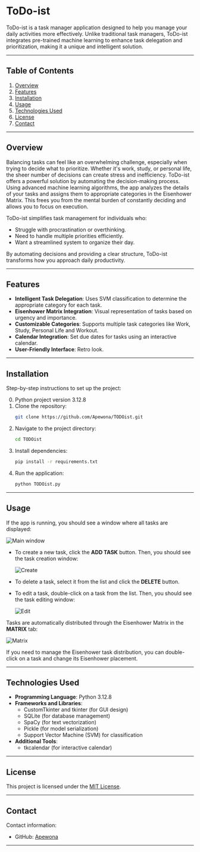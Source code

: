 # ToDo-ist

ToDo-ist is a task manager application designed to help you manage your daily activities more effectively. Unlike traditional task managers, ToDo-ist integrates pre-trained machine learning to enhance task delegation and prioritization, making it a unique and intelligent solution.  

---

## Table of Contents

1. [Overview](#overview)
2. [Features](#features)
3. [Installation](#installation)
4. [Usage](#usage)
5. [Technologies Used](#technologies-used)
6. [License](#license)
7. [Contact](#contact)

---

## Overview

Balancing tasks can feel like an overwhelming challenge, especially when trying to decide what to prioritize. Whether it's work, study, or personal life, the sheer number of decisions can create stress and inefficiency. ToDo-ist offers a powerful solution by automating the decision-making process. Using advanced machine learning algorithms, the app analyzes the details of your tasks and assigns them to appropriate categories in the Eisenhower Matrix. This frees you from the mental burden of constantly deciding and allows you to focus on execution.

ToDo-ist simplifies task management for individuals who:
- Struggle with procrastination or overthinking.
- Need to handle multiple priorities efficiently.
- Want a streamlined system to organize their day.

By automating decisions and providing a clear structure, ToDo-ist transforms how you approach daily productivity.

---

## Features

- **Intelligent Task Delegation**: Uses SVM classification to determine the appropriate category for each task.
- **Eisenhower Matrix Integration**: Visual representation of tasks based on urgency and importance.
- **Customizable Categories**: Supports multiple task categories like Work, Study, Personal Life and Workout.
- **Calendar Integration**: Set due dates for tasks using an interactive calendar.
- **User-Friendly Interface**: Retro look.

---

## Installation

Step-by-step instructions to set up the project:

0. Python project version 3.12.8
1. Clone the repository:
   ```bash
   git clone https://github.com/Apewona/TODOist.git
   ```
2. Navigate to the project directory:
   ```bash
   cd TODOist
   ```
3. Install dependencies:
   ```bash
   pip install -r requirements.txt
   ```
4. Run the application:
   ```bash
   python TODOist.py
   ```

---

## Usage

If the app is running, you should see a window where all tasks are displayed:

![Main window](./figs/main_app.png "Main app window")

- To create a new task, click the **ADD TASK** button. Then, you should see the task creation window:

  ![Create](./figs/add_new.png "Add new task window")

- To delete a task, select it from the list and click the **DELETE** button.
- To edit a task, double-click on a task from the list. Then, you should see the task editing window:

  ![Edit](./figs/edit.png "Edition window")

Tasks are automatically distributed through the Eisenhower Matrix in the **MATRIX** tab:

![Matrix](./figs/matrix_window.png "Eisenhower Matrix window")

If you need to manage the Eisenhower task distribution, you can double-click on a task and change its Eisenhower placement.

---

## Technologies Used

- **Programming Language**: Python 3.12.8
- **Frameworks and Libraries**:
  - CustomTkinter and tkinter (for GUI design)
  - SQLite (for database management)
  - SpaCy (for text vectorization)
  - Pickle (for model serialization)
  - Support Vector Machine (SVM) for classification
- **Additional Tools**:
  - tkcalendar (for interactive calendar)

---

## License

This project is licensed under the [MIT License](LICENSE).

---

## Contact

Contact information:
- GitHub: [Apewona](https://github.com/Apewona)

---
